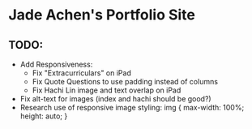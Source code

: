# Jade Achen's Portfolio Site
## TODO:
- Add Responsiveness: 
  - Fix "Extracurriculars" on iPad
  - Fix Quote Questions to use padding instead of columns
  - Fix Hachi Lin image and text overlap on iPad
- Fix alt-text for images (index and hachi should be good?)
- Research use of responsive image styling: img
{
  max-width: 100%;
  height: auto;
}
